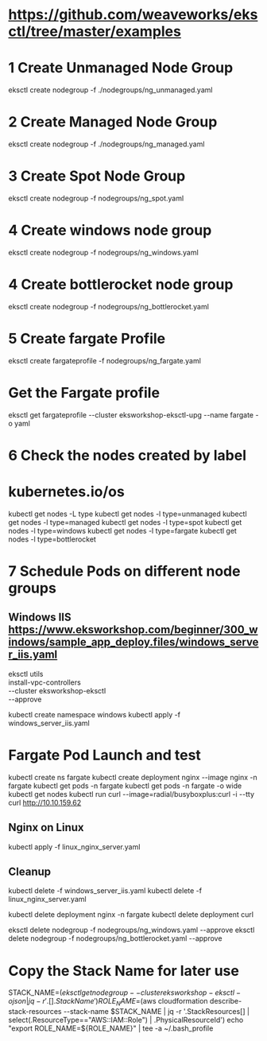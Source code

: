 # https://github.com/weaveworks/eksctl/tree/master/examples

# 1 Create Unmanaged Node Group
eksctl create nodegroup -f ./nodegroups/ng_unmanaged.yaml

# 2 Create Managed Node Group
eksctl create nodegroup -f ./nodegroups/ng_managed.yaml

# 3 Create Spot Node Group
eksctl create nodegroup -f nodegroups/ng_spot.yaml

# 4 Create windows node group
eksctl create nodegroup -f nodegroups/ng_windows.yaml

# 4 Create bottlerocket node group
eksctl create nodegroup -f nodegroups/ng_bottlerocket.yaml

# 5 Create fargate Profile
eksctl create fargateprofile -f nodegroups/ng_fargate.yaml

# Get the Fargate profile
eksctl get fargateprofile --cluster eksworkshop-eksctl-upg --name fargate -o yaml


# 6 Check the nodes created by label
# kubernetes.io/os
kubectl get nodes -L type
kubectl get nodes  -l type=unmanaged
kubectl get nodes  -l type=managed
kubectl get nodes  -l type=spot
kubectl get nodes  -l type=windows
kubectl get nodes  -l type=fargate
kubectl get nodes  -l type=bottlerocket

# 7 Schedule Pods on different node groups

## Windows IIS https://www.eksworkshop.com/beginner/300_windows/sample_app_deploy.files/windows_server_iis.yaml
eksctl utils \
    install-vpc-controllers \
    --cluster eksworkshop-eksctl \
    --approve

kubectl create namespace windows
kubectl apply -f windows_server_iis.yaml

# Fargate Pod Launch and test
kubectl create ns fargate
kubectl create deployment nginx --image nginx -n fargate
kubectl get pods -n fargate
kubectl get pods -n fargate -o wide
kubectl get nodes
kubectl run curl --image=radial/busyboxplus:curl -i --tty
curl http://10.10.159.62

## Nginx on Linux
kubectl apply -f linux_nginx_server.yaml

## Cleanup
kubectl delete -f  windows_server_iis.yaml
kubectl delete -f linux_nginx_server.yaml

kubectl delete deployment nginx -n fargate
kubectl delete deployment curl

eksctl delete nodegroup -f nodegroups/ng_windows.yaml --approve
eksctl delete nodegroup -f nodegroups/ng_bottlerocket.yaml --approve

# Copy the Stack Name for later use
STACK_NAME=$(eksctl get nodegroup --cluster eksworkshop-eksctl -o json | jq -r '.[].StackName')
ROLE_NAME=$(aws cloudformation describe-stack-resources --stack-name $STACK_NAME | jq -r '.StackResources[] | select(.ResourceType=="AWS::IAM::Role") | .PhysicalResourceId')
echo "export ROLE_NAME=${ROLE_NAME}" | tee -a ~/.bash_profile
